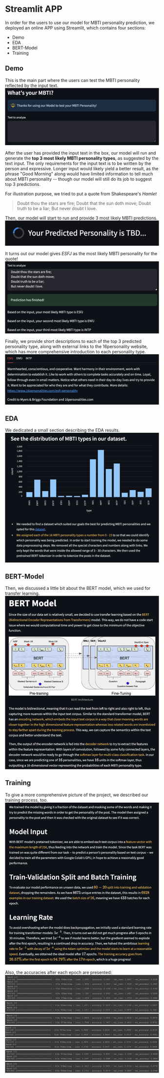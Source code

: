# Streamlit APP

In order for the users to use our model for MBTI personality prediction, we deployed an online APP using Streamlit, which contains four sections:
* Demo
* EDA
* BERT-Model
* Training

## Demo
This is the main part where the users can test the MBTI personality reflected by the input text.
![Input Text](../img/Demo-1.png)

After the user has provided the input text in the box, our model will run and generate the **top 3 most likely MBTI personality types**, as suggested by the text input. The only requirements for the input text is to be written by the person and expressive. Longer input would likely yield a better result, as the phrase "Good Morning" along would have limited information to tell much about MBTI personality -- though our model will still do its job to suggest top 3 predictions.

For illustration purpose, we tried to put a quote from Shakespeare's *Hamlet*
> Doubt thou the stars are fire;
> Doubt that the sun doth move;
> Doubt truth to be a liar;
> But never doubt I love.

Then, our model will start to run and provide 3 most likely MBTI predictions.
![Waiting for Prediction](../img/Demo-2.png)

It turns out our model gives *ESFJ* as the most likely MBTI personality for the quote!
![Result](../img/Demo-3.png)

Finally, we provide short descriptions to each of the top 3 predicted personality type, along with external links to the 16personality website, which has more comprehensive introduction to each personality type.
![Description](../img/Demo-4.png)

## EDA
We dedicated a small section describing the EDA results.
![Description](../img/EDA.png)

## BERT-Model
Then, we discussed a little bit about the BERT model, which we used for transfer learning.
![BERT](../img/BERT.png)

## Training
To give a more comprehensive picture of the project, we described our training process, too.
![Training](../img/Training.png)

Also, the accuracies after each epoch are presented:
![](../results/train_1.png)
![](../results/train_2.png)
![](../results/train_3.png)
![](../results/train_4.png)
![](../results/train_5.png)
![](../results/train_6.png)
![](../results/train_7.png)